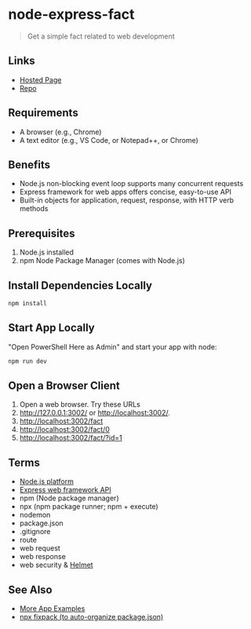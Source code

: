 # node-express-fact

> Get a simple fact related to web development

## Links

- [Hosted Page](https://node-express-fact-563.herokuapp.com/)
- [Repo](https://github.com/charles-hoot/web-apps-node-express-fact)

## Requirements

- A browser (e.g., Chrome)
- A text editor (e.g., VS Code, or Notepad++, or Chrome)

## Benefits

- Node.js non-blocking event loop supports many concurrent requests
- Express framework for web apps offers concise, easy-to-use API
- Built-in objects for application, request, response, with HTTP verb methods

## Prerequisites

1. Node.js installed
2. npm Node Package Manager (comes with Node.js)

## Install Dependencies Locally

```PowerShell
npm install
```

## Start App Locally

"Open PowerShell Here as Admin" and start your app with node:

```PowerShell
npm run dev
```

## Open a Browser Client

1. Open a web browser. Try these URLs
1. <http://127.0.0.1:3002/> or <http://localhost:3002/>.
1. <http://localhost:3002/fact>
1. <http://localhost:3002/fact/0>
1. <http://localhost:3002/fact/?id=1>

## Terms

- [Node.js platform](https://nodejs.org/en/)
- [Express web framework API](https://expressjs.com/en/api.html)
- npm (Node package manager)
- npx (npm package runner; npm + execute)
- nodemon
- package.json
- .gitignore
- route
- web request
- web response
- web security & [Helmet](https://helmetjs.github.io/)

## See Also

- [More App Examples](https://profcase.github.io/web-apps-list/)
- [npx fixpack (to auto-organize package.json)](https://www.npmjs.com/package/fixpack)
